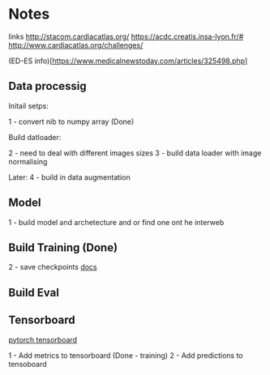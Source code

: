 # Notes

links
http://stacom.cardiacatlas.org/
https://acdc.creatis.insa-lyon.fr/#
http://www.cardiacatlas.org/challenges/

(ED-ES info)[https://www.medicalnewstoday.com/articles/325498.php]

## Data processig

Initail setps:

1 - convert nib to numpy array (Done)

Build datloader:

2 - need to deal with different images sizes
3 - build data loader with image normalising

Later:
4 - build in data augmentation 


## Model 

1 - build model and archetecture and or find one ont he interweb


## Build Training (Done)

2 - save checkpoints [docs](https://pytorch.org/tutorials/beginner/saving_loading_models.html)

## Build Eval 

## Tensorboard  
[pytorch tensorboard](https://pytorch.org/tutorials/intermediate/tensorboard_tutorial.html)

1 - Add metrics to tensorboard (Done - training)
2 - Add predictions to tensoboard
